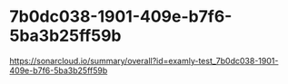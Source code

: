 # 7b0dc038-1901-409e-b7f6-5ba3b25ff59b
https://sonarcloud.io/summary/overall?id=examly-test_7b0dc038-1901-409e-b7f6-5ba3b25ff59b
